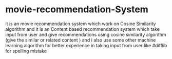 # movie-recommendation-System
it is an movie recommendation system which work on Cosine Similarity algorithm and it is an Content based  recommendation system which take input from user and give recommendations using cosine similarity algorithm (give the similar or related content ) and i also use some other machine learning algorithm  for better experience in taking input from user like #difflib for spelling mistake   
